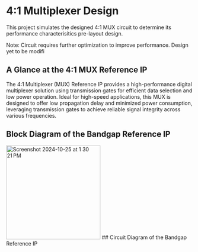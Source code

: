  # 4:1 Multiplexer Design 
 This project simulates the designed 4:1 MUX circuit to determine its performance characterisitics pre-layout design.

Note: Circuit requires further optimization to improve performance. Design yet to be modifi
## A Glance at the 4:1 MUX Reference IP
The 4:1 Multiplexer (MUX) Reference IP provides a high-performance digital multiplexer solution using transmission gates for efficient data selection and low power operation. Ideal for high-speed applications, this MUX is designed to offer low propagation delay and minimized power consumption, leveraging transmission gates to achieve reliable signal integrity across various frequencies.
## Block Diagram of the Bandgap Reference IP
<img width="254" alt="Screenshot 2024-10-25 at 1 30 21 PM" src="https://github.com/user-attachments/assets/66351375-3f55-4e8e-adae-59d55cc690df">
## Circuit Diagram of the Bandgap Reference IP

 
